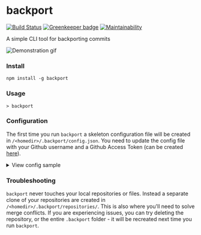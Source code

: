# backport

[![Build Status](https://travis-ci.org/sqren/backport-cli.svg?branch=master)](https://travis-ci.org/sqren/backport-cli)
[![Greenkeeper badge](https://badges.greenkeeper.io/sqren/backport-cli.svg)](https://greenkeeper.io/)
[![Maintainability](https://api.codeclimate.com/v1/badges/725c103c79c5ba2ec6a5/maintainability)](https://codeclimate.com/github/sqren/backport-cli/maintainability)

A simple CLI tool for backporting commits

![Demonstration gif](https://i.makeagif.com/media/10-05-2017/kEJLqe.gif)


### Install
```
npm install -g backport
```

### Usage
```
> backport
```

### Configuration
The first time you run `backport` a skeleton configuration file will be created in `/<homedir>/.backport/config.json`.
You need to update the config file with your Github username and a Github Access Token (can be created [here](https://github.com/settings/tokens/new)).

<details>
<summary>View config sample</summary>

```js
{
  // Github personal access token. Create here: https://github.com/settings/tokens/new
  // Please check "Full control of private repositories"
  "accessToken": "",

  // Github username, eg. kimchy
  "username": "",

  // Only allow picking own commits to backport
  "own": true,

  // Allow picking multiple versions to backporting to
  "multiple": true,

  // Repositories and the versions that will be available in backport cli
  "repositories": [
    {
      "name": "elastic/x-pack-kibana",
      "versions": ["6.x", "6.0", "5.6", "5.5", "5.4"],
      "labels": ["backport"]
    },
    {
      "name": "elastic/kibana",
      "versions": ["6.x", "6.0", "5.6", "5.5", "5.4"],
      "labels": ["backport"]
    }
  ]
}

```
</details>

### Troubleshooting

`backport` never touches your local repositories or files. Instead a separate clone of your repositories are created in `/<homedir>/.backport/repositories/`. This is also where you'll need to solve merge conflicts.
If you are experiencing issues, you can try deleting the repository, or the entire `.backport` folder - it will be recreated next time you run `backport`.
